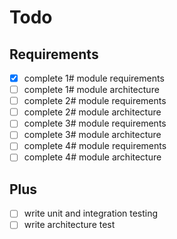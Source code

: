 # Todo

## Requirements
- [x] complete 1# module requirements
- [ ] complete 1# module architecture
- [ ] complete 2# module requirements
- [ ] complete 2# module architecture
- [ ] complete 3# module requirements
- [ ] complete 3# module architecture
- [ ] complete 4# module requirements
- [ ] complete 4# module architecture

## Plus
- [ ] write unit and integration testing
- [ ] write architecture test
